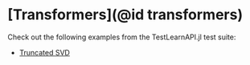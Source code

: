 # [Transformers](@id transformers)

Check out the following examples from the TestLearnAPI.jl test suite:

- [Truncated SVD](https://github.com/JuliaAI/LearnTestAPI.jl/blob/dev/test/patterns/dimension_reduction.jl)
